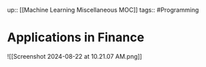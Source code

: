 up:: [[Machine Learning Miscellaneous MOC]]
tags:: #Programming 
# Applications in Finance
![[Screenshot 2024-08-22 at 10.21.07 AM.png]]

